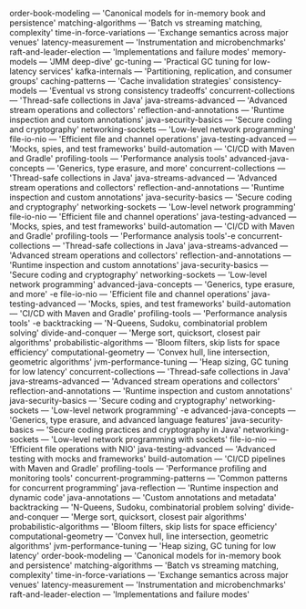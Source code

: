 order-book-modeling — 'Canonical models for in-memory book and persistence'
matching-algorithms — 'Batch vs streaming matching, complexity'
time-in-force-variations — 'Exchange semantics across major venues'
latency-measurement — 'Instrumentation and microbenchmarks'
raft-and-leader-election — 'Implementations and failure modes'
memory-models — 'JMM deep-dive'
gc-tuning — 'Practical GC tuning for low-latency services'
kafka-internals — 'Partitioning, replication, and consumer groups'
caching-patterns — 'Cache invalidation strategies'
consistency-models — 'Eventual vs strong consistency tradeoffs'
concurrent-collections — 'Thread-safe collections in Java'
java-streams-advanced — 'Advanced stream operations and collectors'
reflection-and-annotations — 'Runtime inspection and custom annotations'
java-security-basics — 'Secure coding and cryptography'
networking-sockets — 'Low-level network programming'
file-io-nio — 'Efficient file and channel operations'
java-testing-advanced — 'Mocks, spies, and test frameworks'
build-automation — 'CI/CD with Maven and Gradle'
profiling-tools — 'Performance analysis tools'
advanced-java-concepts — 'Generics, type erasure, and more'
concurrent-collections — 'Thread-safe collections in Java'
java-streams-advanced — 'Advanced stream operations and collectors'
reflection-and-annotations — 'Runtime inspection and custom annotations'
java-security-basics — 'Secure coding and cryptography'
networking-sockets — 'Low-level network programming'
file-io-nio — 'Efficient file and channel operations'
java-testing-advanced — 'Mocks, spies, and test frameworks'
build-automation — 'CI/CD with Maven and Gradle'
profiling-tools — 'Performance analysis tools'-e concurrent-collections — 'Thread-safe collections in Java'
java-streams-advanced — 'Advanced stream operations and collectors'
reflection-and-annotations — 'Runtime inspection and custom annotations'
java-security-basics — 'Secure coding and cryptography'
networking-sockets — 'Low-level network programming'
advanced-java-concepts — 'Generics, type erasure, and more'
-e file-io-nio — 'Efficient file and channel operations'
java-testing-advanced — 'Mocks, spies, and test frameworks'
build-automation — 'CI/CD with Maven and Gradle'
profiling-tools — 'Performance analysis tools'
-e 
backtracking — 'N-Queens, Sudoku, combinatorial problem solving'
divide-and-conquer — 'Merge sort, quicksort, closest pair algorithms'
probabilistic-algorithms — 'Bloom filters, skip lists for space efficiency'
computational-geometry — 'Convex hull, line intersection, geometric algorithms'
jvm-performance-tuning — 'Heap sizing, GC tuning for low latency'
concurrent-collections — 'Thread-safe collections in Java'
java-streams-advanced — 'Advanced stream operations and collectors'
reflection-and-annotations — 'Runtime inspection and custom annotations'
java-security-basics — 'Secure coding and cryptography'
networking-sockets — 'Low-level network programming'
-e advanced-java-concepts — 'Generics, type erasure, and advanced language features'
java-security-basics — 'Secure coding practices and cryptography in Java'
networking-sockets — 'Low-level network programming with sockets'
file-io-nio — 'Efficient file operations with NIO'
java-testing-advanced — 'Advanced testing with mocks and frameworks'
build-automation — 'CI/CD pipelines with Maven and Gradle'
profiling-tools — 'Performance profiling and monitoring tools'
concurrent-programming-patterns — 'Common patterns for concurrent programming'
java-reflection — 'Runtime inspection and dynamic code'
java-annotations — 'Custom annotations and metadata'
backtracking — 'N-Queens, Sudoku, combinatorial problem solving'
divide-and-conquer — 'Merge sort, quicksort, closest pair algorithms'
probabilistic-algorithms — 'Bloom filters, skip lists for space efficiency'
computational-geometry — 'Convex hull, line intersection, geometric algorithms'
jvm-performance-tuning — 'Heap sizing, GC tuning for low latency'
order-book-modeling — 'Canonical models for in-memory book and persistence'
matching-algorithms — 'Batch vs streaming matching, complexity'
time-in-force-variations — 'Exchange semantics across major venues'
latency-measurement — 'Instrumentation and microbenchmarks'
raft-and-leader-election — 'Implementations and failure modes'
